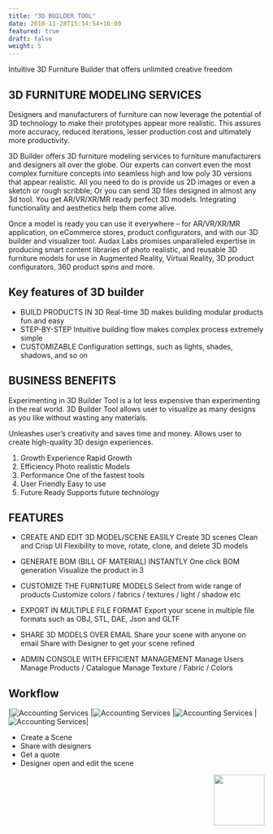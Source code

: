 ```yaml
---
title: "3D BUILDER TOOL"
date: 2018-11-28T15:14:54+10:00
featured: true
draft: false
weight: 5
---
```


Intuitive 3D Furniture Builder that offers unlimited creative freedom

## 3D FURNITURE MODELING SERVICES


Designers and manufacturers of furniture can now leverage the potential of 3D technology to make their prototypes appear more realistic. This assures more accuracy, reduced iterations, lesser production cost and ultimately more productivity.

3D Builder offers 3D furniture modeling services to furniture manufacturers and designers all over the globe. Our experts can convert even the most complex furniture concepts into seamless high and low poly 3D versions that appear realistic. All you need to do is provide us 2D images or even a sketch or rough scribble; Or you can send 3D files designed in almost any 3d tool. You get AR/VR/XR/MR ready perfect 3D models. Integrating functionality and aesthetics help them come alive.

Once a model is ready you can use it everywhere – for AR/VR/XR/MR application, on eCommerce stores, product configurators, and with our 3D builder and visualizer tool. Audax Labs promises unparalleled expertise in producing smart content libraries of photo realistic, and reusable 3D furniture models for use in Augmented Reality, Virtual Reality, 3D product configurators, 360 product spins and more.


## Key features of 3D builder

- BUILD PRODUCTS IN 3D
Real-time 3D makes building modular products fun and easy
- STEP-BY-STEP
Intuitive building flow makes complex process extremely simple
- CUSTOMIZABLE
Configuration settings, such as lights, shades, shadows, and so on

## BUSINESS BENEFITS

Experimenting in 3D Builder Tool is a lot less expensive than experimenting in the real world. 3D Builder Tool allows user to visualize as many designs as you like without wasting any materials.

Unleashes user’s creativity and saves time and money. Allows user to create high-quality 3D design experiences.

1. Growth
Experience Rapid Growth
2. Efficiency
Photo realistic Models
3. Performance
One of the fastest tools
4. User Friendly
Easy to use
5. Future Ready
Supports future technology


## FEATURES

- CREATE AND EDIT 3D MODEL/SCENE EASILY
Create 3D scenes
Clean and Crisp UI
Flexibility to move, rotate, clone, and delete 3D models

- GENERATE BOM (BILL OF MATERIAL) INSTANTLY
One click BOM generation
Visualize the product in 3

- CUSTOMIZE THE FURNITURE MODELS
Select from wide range of products
Customize colors / fabrics / textures / light / shadow etc

- EXPORT IN MULTIPLE FILE FORMAT
Export your scene in multiple file formats such as OBJ, STL, DAE, Json and GLTF

- SHARE 3D MODELS OVER EMAIL
Share your scene with anyone on email
Share with Designer to get your scene refined

- ADMIN CONSOLE WITH EFFICIENT MANAGEMENT
Manage Users
Manage Products / Catalogue
Manage Texture / Fabric / Colors


## Workflow

|![Accounting Services](/images/workflow1.png) |![Accounting Services](/images/workflow.png) |![Accounting Services](/images/workflow3.png) |![Accounting Services](/images/workflow4.png)|

- Create a Scene 
- Share with designers
- Get a quote
- Designer open and edit the scene














<img align="right" width="100" height="100" src="https://audaxlabs.com/wp-content/uploads/2021/03/audax-blue-logo.png">